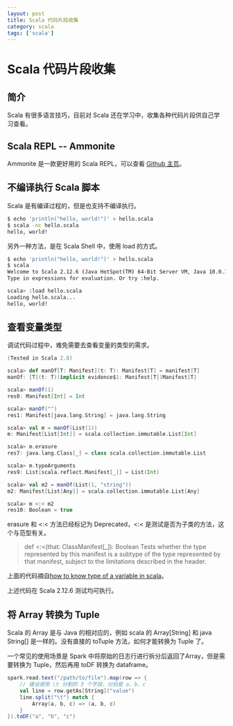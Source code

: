 ```yaml
---
layout: post
title: Scala 代码片段收集
category: scala
tags: ['scala']
---
```


# Scala 代码片段收集

## 简介

Scala 有很多语言技巧，目前对 Scala 还在学习中，收集各种代码片段供自己学习查看。

## Scala REPL -- Ammonite

Ammonite 是一款更好用的 Scala REPL，可以查看 [Github 主页](https://github.com/lihaoyi/Ammonite)。

## 不编译执行 Scala 脚本

Scala 是有编译过程的，但是也支持不编译执行。

```bash
$ echo 'println("hello, world!")' > hello.scala
$ scala -nc hello.scala
hello, world!
```

另外一种方法，是在 Scala Shell 中，使用 load 的方式。

```bash
$ echo 'println("hello, world!")' > hello.scala
$ scala
Welcome to Scala 2.12.6 (Java HotSpot(TM) 64-Bit Server VM, Java 10.0.1).
Type in expressions for evaluation. Or try :help.

scala> :load hello.scala
Loading hello.scala...
hello, world!
```

## 查看变量类型

调试代码过程中，难免需要去查看变量的类型的需求。

```scala
(Tested in Scala 2.8)

scala> def manOf[T: Manifest](t: T): Manifest[T] = manifest[T]
manOf: [T](t: T)(implicit evidence$1: Manifest[T])Manifest[T]

scala> manOf(1)
res0: Manifest[Int] = Int

scala> manOf("")
res1: Manifest[java.lang.String] = java.lang.String

scala> val m = manOf(List(1))
m: Manifest[List[Int]] = scala.collection.immutable.List[Int]

scala> m.erasure
res7: java.lang.Class[_] = class scala.collection.immutable.List

scala> m.typeArguments
res9: List[scala.reflect.Manifest[_]] = List(Int)

scala> val m2 = manOf(List(1, "string"))
m2: Manifest[List[Any]] = scala.collection.immutable.List[Any]

scala> m <:< m2
res10: Boolean = true
```

erasure 和 <:< 方法已经标记为 Deprecated，<:< 是测试是否为子类的方法，这个与范型有关。

> def <:<(that: ClassManifest[_]): Boolean
>   Tests whether the type represented by this manifest is a subtype of the type represented by that manifest, subject to the limitations described in the header.

上面的代码摘自[how to know type of a variable in scala](https://www.scala-lang.org/old/node/6410)。

上述代码在 Scala 2.12.6 测试均可执行。

## 将 Array 转换为 Tuple

Scala 的 Array 是与 Java 的相对应的，例如 scala 的 Array[String] 和 java String[] 是一样的。没有直接的 toTuple 方法，如何才能转换为 Tuple 了。

一个常见的使用场景是 Spark 中将原始的日志行进行拆分后返回了Array，但是需要转换为 Tuple，然后再用 toDF 转换为 dataframe。

```scala
spark.read.text("/path/to/file").map(row => {
    // 建设使用 \t 分割的 3 个字段，分别是 a、b、c
    val line = row.getAs[String]("value")
    line.split("\t") match {
        Array(a, b, c) => (a, b, c)
    }
}).toDF("a", "b", "c")
```

